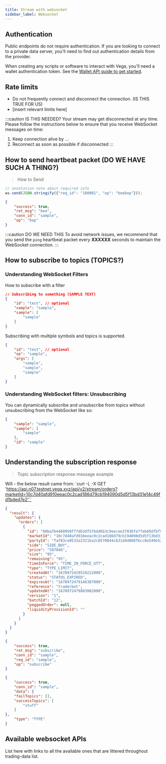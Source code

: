 ```yaml
---
title: Stream with websocket
sidebar_label: Websocket
---
```


## Authentication
Public endpoints do not require authentication. If you are looking to connect to a private data server, you'll need to find out authentication details from the provider.

When creating any scripts or software to interact with Vega, you'll need a wallet authentication token. See the [Wallet API guide to get started](./vega-wallet/how-to/integrate-with-bots).

## Rate limits
* Do not frequently connect and disconnect the connection. (IS THIS TRUE FOR US)
* [insert relevant limits here]

:::caution IS THIS NEEDED?
Your stream may get disconnected at any time. Please follow the instructions below to ensure that you receive WebSocket messages on time:
1. Keep connection alive by ...
2. Reconnect as soon as possible if disconnected
:::

## How to send heartbeat packet (DO WE HAVE SUCH A THING?)

> How to Send

```javascript
// annotation note about required info
ws.send(JSON.stringify({"req_id": "100001", "op": "beebop"}));
```


```json
{
    "success": true,
    "ret_msg": "bee",
    "conn_id": "sample",
    "op": "bop"
}
```

:::caution DO WE NEED THIS
To avoid network issues, we recommend that you send the <code>ping</code> heartbeat packet every <b>XXXXXX</b> seconds to maintain the WebSocket connection.
:::

## How to subscribe to topics (TOPICS?)
### Understanding WebSocket Filters

How to subscribe with a filter

```json
// Subscribing to something (SAMPLE TEXT)
{
    "id": "test", // optional
    "sample": "sample",
    "sample": [
        "sample"
    ]
}
```

Subscribing with multiple symbols and topics is supported.

```json
{
    "id": "test", // optional
    "op": "sample",
    "args": [
        "sample",
        "sample",
        "sample"
    ]
}
```

### Understanding WebSocket filters: Unsubscribing

You can dynamically subscribe and unsubscribe from topics without unsubscribing from the WebSocket like so:

```json
{
    "sample": "sample",
    "sample": [
        "sample"
    ],
    "id": "sample"
}
```

## Understanding the subscription response
> Topic subscription response message example

<Tabs>
<TabItem value="sample" label="EXAMPLE OF TABBED AREA">

Will - the below result came from: `curl -L -X GET 'https://api.n07.testnet.vega.xyz/api/v2/stream/orders?marketId=10c7d40afd910eeac0c2cad186d79cb194090d5d5f13bd31e14c49fd1bded7e2'``

```json
{
  "result": {
    "updates": {
      "orders": [
        {
          "id": "88ba7b4460950ff7db3df5fbdd6b3c9eecee37036fe7feb69dfbf93713f9d2c2",
          "marketId": "10c7d40afd910eeac0c2cad186d79cb194090d5d5f13bd31e14c49fd1bded7e2",
          "partyId": "faf83ce0533a2321ba2c0570844c631d4d888f6cc0e549e5222c1964ed764338",
          "side": "SIDE_BUY",
          "price": "587046",
          "size": "95",
          "remaining": "95",
          "timeInForce": "TIME_IN_FORCE_GTT",
          "type": "TYPE_LIMIT",
          "createdAt": "1678972419510212000",
          "status": "STATUS_EXPIRED",
          "expiresAt": "1678972479146387000",
          "reference": "traderbot",
          "updatedAt": "1678972479803082000",
          "version": "1",
          "batchId": "12",
          "peggedOrder": null,
          "liquidityProvisionId": ""
        }
      ]
    }
  }
}
```
</TabItem>

<TabItem value="sample-2" label="EXAMPLE OF TABBED AREA2">

```json
{
    "success": true,
    "ret_msg": "subscribe",
    "conn_id": "sample",
    "req_id": "sample",
    "op": "subscribe"
}
```
</TabItem>


<TabItem value="sample-3" label="EXAMPLE OF TABBED AREA3">

```json
{
    "success": true,
    "conn_id": "sample",
    "data": {
    "failTopics": [],
    "successTopics": [
        "stuff"
    ]
},
    "type": "TYPE"
}
```

</TabItem>
</Tabs>

## Available websocket APIs
List here with links to all the available ones that are littered throughout trading-data list.